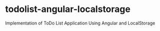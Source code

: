 # todolist-angular-localstorage
Implementation of ToDo List Application Using Angular and LocalStorage
